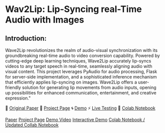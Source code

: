 # Wav2Lip: Lip-Syncing real-Time Audio with Images

## Introduction: 
Wave2Lip revolutionizes the realm of audio-visual synchronization with its groundbreaking real-time audio to video conversion capability. Powered by cutting-edge deep learning techniques, Wave2Lip accurately lip-syncs videos to any target speech in real-time, seamlessly aligning audio with visual content. This project leverages PyAudio for audio processing, Flask for server-side implementation, and a sophisticated inference mechanism that efficiently applies lip-syncing on images. Wave2Lip offers a user-friendly solution for generating lip movements from audio inputs, opening up possibilities for enhanced communication, entertainment, and creative expression."

📑 [Original Paper](http://cdn.iiit.ac.in/cdn/cvit.iiit.ac.in/images/Projects/Speech-to-Lip/paper.pdf)  📰 [Project Page](link_to_project)  🌀 [Demo](link_to_demo)  ⚡ [Live Testing](link_to_live_testing)  📔 [Colab Notebook](link_to_colab)

[Paper](link_to_paper)  [Project Page](link_to_project)  [Demo Video](link_to_demo)  [Interactive Demo](link_to_interactive_demo)  [Colab Notebook / Updated Collab Notebook](link_to_colab)

